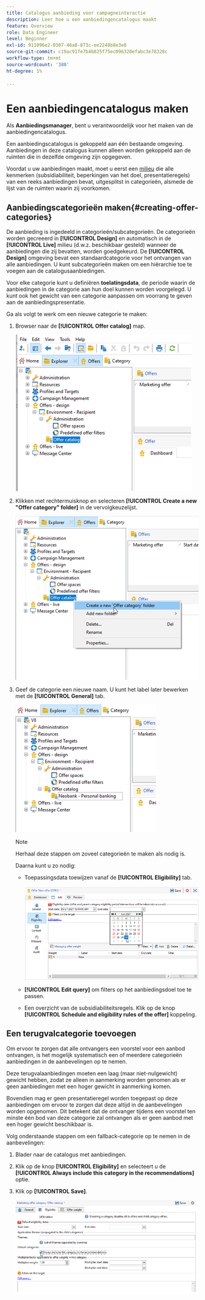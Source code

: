 ```yaml
---
title: Catalogus aanbieding voor campagneinteractie
description: Leer hoe u een aanbiedingencatalogus maakt
feature: Overview
role: Data Engineer
level: Beginner
exl-id: 911096e2-0307-46a8-873c-ee2248b8e3e8
source-git-commit: c19ac91fe7b4b825f75ec096320efabc3e78328c
workflow-type: tm+mt
source-wordcount: '380'
ht-degree: 1%

---
```


# Een aanbiedingencatalogus maken

Als **Aanbiedingsmanager**, bent u verantwoordelijk voor het maken van de aanbiedingencatalogus.

Een aanbiedingscatalogus is gekoppeld aan één bestaande omgeving. Aanbiedingen in deze catalogus kunnen alleen worden gekoppeld aan de ruimten die in dezelfde omgeving zijn opgegeven.

Voordat u uw aanbiedingen maakt, moet u eerst een [milieu](interaction-env.md) die alle kenmerken (subsidiabiliteit, beperkingen van het doel, presentatieregels) van een reeks aanbiedingen bevat, uitgesplitst in categorieën, alsmede de lijst van de ruimten waarin zij voorkomen.

## Aanbiedingscategorieën maken{#creating-offer-categories}

De aanbieding is ingedeeld in categorieën/subcategorieën. De categorieën worden gecreeerd in **[!UICONTROL Design]** en automatisch in de **[!UICONTROL Live]** milieu (d.w.z. beschikbaar gesteld) wanneer de aanbiedingen die zij bevatten, worden goedgekeurd. De **[!UICONTROL Design]** omgeving bevat een standaardcategorie voor het ontvangen van alle aanbiedingen. U kunt subcategorieën maken om een hiërarchie toe te voegen aan de catalogusaanbiedingen.

Voor elke categorie kunt u definiëren **toelatingsdata**, de periode waarin de aanbiedingen in de categorie aan hun doel kunnen worden voorgelegd. U kunt ook het gewicht van een categorie aanpassen om voorrang te geven aan de aanbiedingspresentatie.

Ga als volgt te werk om een nieuwe categorie te maken:

1. Browser naar de **[!UICONTROL Offer catalog]** map.

   ![](assets/offer_cat_create_001.png)

1. Klikken met rechtermuisknop en selecteren **[!UICONTROL Create a new "Offer category" folder]** in de vervolgkeuzelijst.

   ![](assets/offer_cat_create_002.png)

1. Geef de categorie een nieuwe naam. U kunt het label later bewerken met de **[!UICONTROL General]** tab.

   ![](assets/offer_cat_create_003.png)

   >[!NOTE]
   >
   >Herhaal deze stappen om zoveel categorieën te maken als nodig is.

   Daarna kunt u zo nodig:

   * Toepassingsdata toewijzen vanaf de **[!UICONTROL Eligibility]** tab.

      ![](assets/offer_cat_create_004.png)

   * **[!UICONTROL Edit query]** om filters op het aanbiedingsdoel toe te passen.

   * Een overzicht van de subsidiabiliteitsregels. Klik op de knop **[!UICONTROL Schedule and eligibility rules of the offer]** koppeling.

## Een terugvalcategorie toevoegen

Om ervoor te zorgen dat alle ontvangers een voorstel voor een aanbod ontvangen, is het mogelijk systematisch een of meerdere categorieën aanbiedingen in de aanbevelingen op te nemen.

Deze terugvalaanbiedingen moeten een laag (maar niet-nulgewicht) gewicht hebben, zodat ze alleen in aanmerking worden genomen als er geen aanbiedingen met een hoger gewicht in aanmerking komen.

Bovendien mag er geen presentatieregel worden toegepast op deze aanbiedingen om ervoor te zorgen dat deze altijd in de aanbevelingen worden opgenomen. Dit betekent dat de ontvanger tijdens een voorstel ten minste één bod van deze categorie zal ontvangen als er geen aanbod met een hoger gewicht beschikbaar is.

Volg onderstaande stappen om een fallback-categorie op te nemen in de aanbevelingen:

1. Blader naar de catalogus met aanbiedingen.
1. Klik op de knop **[!UICONTROL Eligibility]** en selecteert u de **[!UICONTROL Always include this category in the recommendations]** optie.
1. Klik op **[!UICONTROL Save]**.

   ![](assets/offer_cat_default_001.png)
